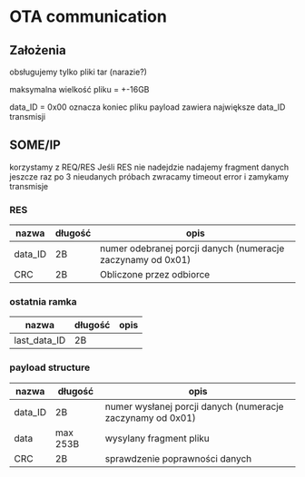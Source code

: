# OTA communication

## Założenia
obsługujemy tylko pliki tar (narazie?)

maksymalna wielkość pliku = +-16GB

data_ID = 0x00 oznacza koniec pliku payload zawiera największe data_ID transmisji

## SOME/IP
korzystamy z REQ/RES
Jeśli RES nie nadejdzie nadajemy fragment danych jeszcze raz
po 3 nieudanych próbach zwracamy timeout error i zamykamy transmisje

### RES
| nazwa | długość | opis |
| --- | --- | --- |
| data_ID | 2B | numer odebranej porcji danych (numeracje zaczynamy od 0x01) |
| CRC | 2B | Obliczone przez odbiorce |

### ostatnia ramka
| nazwa | długość | opis |
| --- | --- | --- |
| last_data_ID | 2B |

### payload structure
| nazwa | długość | opis |
| --- | --- | --- |
| data_ID | 2B | numer wysłanej porcji danych (numeracje zaczynamy od 0x01) |
| data | max 253B | wysylany fragment pliku |
| CRC | 2B | sprawdzenie poprawności danych |

